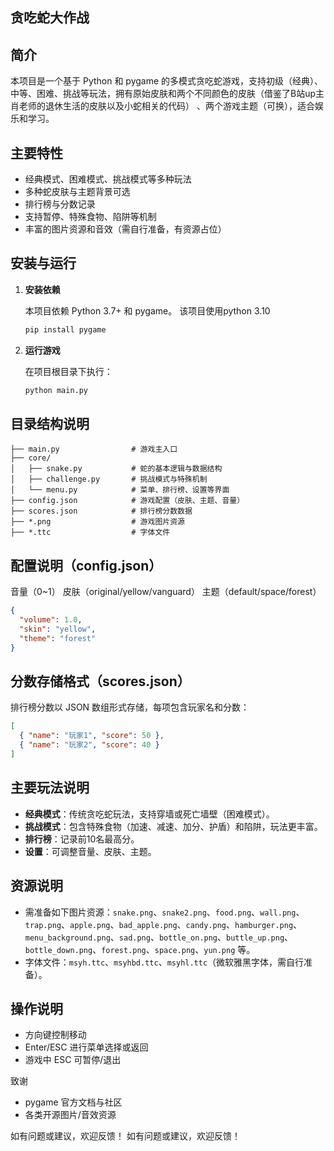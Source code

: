 ## 贪吃蛇大作战

## 简介
本项目是一个基于 Python 和 pygame 的多模式贪吃蛇游戏，支持初级（经典）、中等、困难、挑战等玩法，拥有原始皮肤和两个不同颜色的皮肤（借鉴了B站up主肖老师的退休生活的皮肤以及小蛇相关的代码）
、两个游戏主题（可换），适合娱乐和学习。

## 主要特性
- 经典模式、困难模式、挑战模式等多种玩法
- 多种蛇皮肤与主题背景可选
- 排行榜与分数记录
- 支持暂停、特殊食物、陷阱等机制
- 丰富的图片资源和音效（需自行准备，有资源占位）

## 安装与运行
1. **安装依赖**

   本项目依赖 Python 3.7+ 和 pygame。
   该项目使用python 3.10
   ```bash
   pip install pygame
   ```

2. **运行游戏**

   在项目根目录下执行：
   ```bash
   python main.py
   ```

## 目录结构说明
```
├── main.py                # 游戏主入口
├── core/
│   ├── snake.py           # 蛇的基本逻辑与数据结构
│   ├── challenge.py       # 挑战模式与特殊机制
│   └── menu.py            # 菜单、排行榜、设置等界面
├── config.json            # 游戏配置（皮肤、主题、音量）
├── scores.json            # 排行榜分数数据
├── *.png                  # 游戏图片资源
├── *.ttc                  # 字体文件
```

## 配置说明（config.json）               
音量（0~1）
皮肤（original/yellow/vanguard）
主题（default/space/forest）

```json
{
  "volume": 1.0,        
  "skin": "yellow",     
  "theme": "forest"     
}
```

## 分数存储格式（scores.json）
排行榜分数以 JSON 数组形式存储，每项包含玩家名和分数：
```json
[
  { "name": "玩家1", "score": 50 },
  { "name": "玩家2", "score": 40 }
]
```

## 主要玩法说明
- **经典模式**：传统贪吃蛇玩法，支持穿墙或死亡墙壁（困难模式）。
- **挑战模式**：包含特殊食物（加速、减速、加分、护盾）和陷阱，玩法更丰富。
- **排行榜**：记录前10名最高分。
- **设置**：可调整音量、皮肤、主题。

## 资源说明
- 需准备如下图片资源：`snake.png`、`snake2.png`、`food.png`、`wall.png`、`trap.png`、`apple.png`、`bad_apple.png`、`candy.png`、`hamburger.png`、`menu_background.png`、`sad.png`、`bottle_on.png`、`buttle_up.png`、`bottle_down.png`、`forest.png`、`space.png`、`yun.png` 等。
- 字体文件：`msyh.ttc`、`msyhbd.ttc`、`msyhl.ttc`（微软雅黑字体，需自行准备）。

## 操作说明
- 方向键控制移动
- Enter/ESC 进行菜单选择或返回
- 游戏中 ESC 可暂停/退出

致谢
- pygame 官方文档与社区
- 各类开源图片/音效资源

如有问题或建议，欢迎反馈！
如有问题或建议，欢迎反馈！ 
